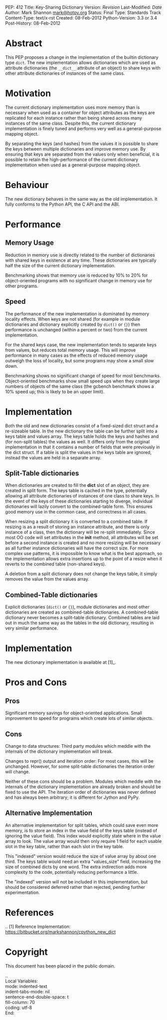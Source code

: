 PEP: 412
Title: Key-Sharing Dictionary
Version: $Revision$
Last-Modified: $Date$
Author: Mark Shannon <mark@hotpy.org>
Status: Final
Type: Standards Track
Content-Type: text/x-rst
Created: 08-Feb-2012
Python-Version: 3.3 or 3.4
Post-History: 08-Feb-2012


Abstract
========

This PEP proposes a change in the implementation of the builtin
dictionary type ``dict``.  The new implementation allows dictionaries
which are used as attribute dictionaries (the ``__dict__`` attribute
of an object) to share keys with other attribute dictionaries of
instances of the same class.

Motivation
==========

The current dictionary implementation uses more memory than is
necessary when used as a container for object attributes as the keys
are replicated for each instance rather than being shared across many
instances of the same class.  Despite this, the current dictionary
implementation is finely tuned and performs very well as a
general-purpose mapping object.

By separating the keys (and hashes) from the values it is possible to
share the keys between multiple dictionaries and improve memory use.
By ensuring that keys are separated from the values only when
beneficial, it is possible to retain the high-performance of the
current dictionary implementation when used as a general-purpose
mapping object.

Behaviour
=========

The new dictionary behaves in the same way as the old implementation.
It fully conforms to the Python API, the C API and the ABI.

Performance
===========

Memory Usage
------------

Reduction in memory use is directly related to the number of
dictionaries with shared keys in existence at any time.  These
dictionaries are typically half the size of the current dictionary
implementation.

Benchmarking shows that memory use is reduced by 10% to 20% for
object-oriented programs with no significant change in memory use for
other programs.

Speed
-----

The performance of the new implementation is dominated by memory
locality effects.  When keys are not shared (for example in module
dictionaries and dictionary explicitly created by ``dict()`` or
``{}``) then performance is unchanged (within a percent or two) from
the current implementation.

For the shared keys case, the new implementation tends to separate
keys from values, but reduces total memory usage.  This will improve
performance in many cases as the effects of reduced memory usage
outweigh the loss of locality, but some programs may show a small slow
down.

Benchmarking shows no significant change of speed for most benchmarks.
Object-oriented benchmarks show small speed ups when they create large
numbers of objects of the same class (the gcbench benchmark shows a
10% speed up; this is likely to be an upper limit).

Implementation
==============

Both the old and new dictionaries consist of a fixed-sized dict struct
and a re-sizeable table.  In the new dictionary the table can be
further split into a keys table and values array.  The keys table
holds the keys and hashes and (for non-split tables) the values as
well.  It differs only from the original implementation in that it
contains a number of fields that were previously in the dict struct.
If a table is split the values in the keys table are ignored, instead
the values are held in a separate array.

Split-Table dictionaries
------------------------

When dictionaries are created to fill the __dict__ slot of an object,
they are created in split form.  The keys table is cached in the type,
potentially allowing all attribute dictionaries of instances of one
class to share keys.  In the event of the keys of these dictionaries
starting to diverge, individual dictionaries will lazily convert to
the combined-table form.  This ensures good memory use in the common
case, and correctness in all cases.

When resizing a split dictionary it is converted to a combined table.
If resizing is as a result of storing an instance attribute, and there
is only instance of a class, then the dictionary will be re-split
immediately.  Since most OO code will set attributes in the __init__
method, all attributes will be set before a second instance is created
and no more resizing will be necessary as all further instance
dictionaries will have the correct size.  For more complex use
patterns, it is impossible to know what is the best approach, so the
implementation allows extra insertions up to the point of a resize
when it reverts to the combined table (non-shared keys).

A deletion from a split dictionary does not change the keys table, it
simply removes the value from the values array.

Combined-Table dictionaries
---------------------------

Explicit dictionaries (``dict()`` or ``{}``), module dictionaries and
most other dictionaries are created as combined-table dictionaries.  A
combined-table dictionary never becomes a split-table dictionary.
Combined tables are laid out in much the same way as the tables in the
old dictionary, resulting in very similar performance.

Implementation
==============

The new dictionary implementation is available at [1]_.

Pros and Cons
=============

Pros
----

Significant memory savings for object-oriented applications.  Small
improvement to speed for programs which create lots of similar
objects.

Cons
----

Change to data structures: Third party modules which meddle with the
internals of the dictionary implementation will break.

Changes to repr() output and iteration order: For most cases, this
will be unchanged.  However, for some split-table dictionaries the
iteration order will change.

Neither of these cons should be a problem.  Modules which meddle with
the internals of the dictionary implementation are already broken and
should be fixed to use the API.  The iteration order of dictionaries
was never defined and has always been arbitrary; it is different for
Jython and PyPy.

Alternative Implementation
--------------------------

An alternative implementation for split tables, which could save even
more memory, is to store an index in the value field of the keys table
(instead of ignoring the value field).  This index would explicitly
state where in the value array to look.  The value array would then
only require 1 field for each usable slot in the key table, rather
than each slot in the key table.

This "indexed" version would reduce the size of value array by about
one third. The keys table would need an extra "values_size" field,
increasing the size of combined dicts by one word.  The extra
indirection adds more complexity to the code, potentially reducing
performance a little.

The "indexed" version will not be included in this implementation, but
should be considered deferred rather than rejected, pending further
experimentation.

References
==========

.. [1] Reference Implementation:
   https://bitbucket.org/markshannon/cpython_new_dict

Copyright
=========

This document has been placed in the public domain.



..  
   Local Variables:  
   mode: indented-text  
   indent-tabs-mode: nil  
   sentence-end-double-space: t  
   fill-column: 70  
   coding: utf-8  
   End:  
